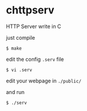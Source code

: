 # chttpserv

HTTP Server write in C

just compile

```
$ make
```

edit the config `.serv` file

```
$ vi .serv
```

edit your webpage in `./public/`

and run

```
$ ./serv 
```
